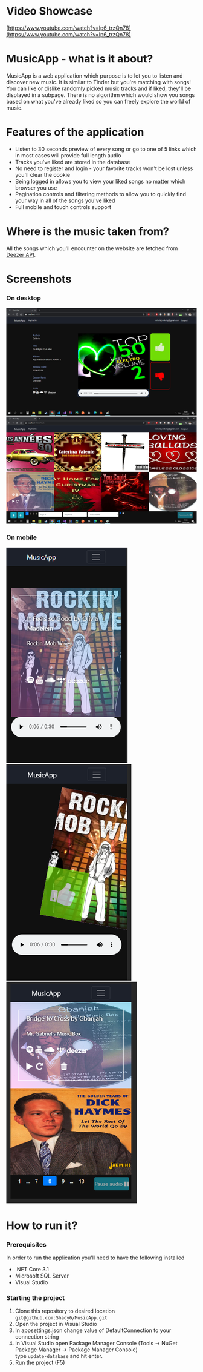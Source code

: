 # Video Showcase
 [https://www.youtube.com/watch?v=lp6_trzQn78](https://www.youtube.com/watch?v=lp6_trzQn78)
# MusicApp - what is it about?
MusicApp is a web application which purpose is
to let you to listen and discover new music. It is similar to Tinder
but you're matching with songs! You can like or dislike
randomly picked music tracks and if liked, they'll be
displayed in a subpage. There is no algorithm which would
show you songs based on what you've already liked so you can
freely explore the world of music.

# Features of the application
* Listen to 30 seconds preview of every song or go to one of 5 links which in most cases will provide full length audio
* Tracks you've liked are stored in the database
* No need to register and login - your favorite tracks won't be lost unless you'll clear the cookie 
* Being logged in allows you to view your liked songs no matter which browser you use
* Pagination controls and filtering methods to allow you to quickly find your way in all of the songs you've liked
* Full mobile and touch controls support

# Where is the music taken from?
All the songs which you'll encounter on the website are fetched from [Deezer API](https://developers.deezer.com/api).  

# Screenshots
### On desktop
![Home page](/Screenshots%20Showcase/pc_home.png?raw=true "Home page")
![Track list page](/Screenshots%20Showcase/pc_tracklist.png?raw=true "Track list page")

### On mobile
![Home page, overlay on track](/Screenshots%20Showcase/mobile_home1.png?raw=true "Mobile home page with overlay on track")
![Home page, like indicator](/Screenshots%20Showcase/mobile_home2.png?raw=true "Mobile home page while swiping track")
![Track list page](/Screenshots%20Showcase/mobile_tracklist.png?raw=true "Mobile track list page")

# How to run it?

### Prerequisites
In order to run the application you'll need to have the following installed
* .NET Core 3.1
* Microsoft SQL Server
* Visual Studio

### Starting the project
1. Clone this repository to desired location ```git@github.com:Shady6/MusicApp.git```
2. Open the project in Visual Studio
3. In appsettings.json change value of DefaultConnection to your connection string
4. In Visual Studio open Package Manager Console (Tools -> NuGet Package Manager -> Package Manager Console)  
type ```update-database``` and hit enter.
5. Run the project (F5)
